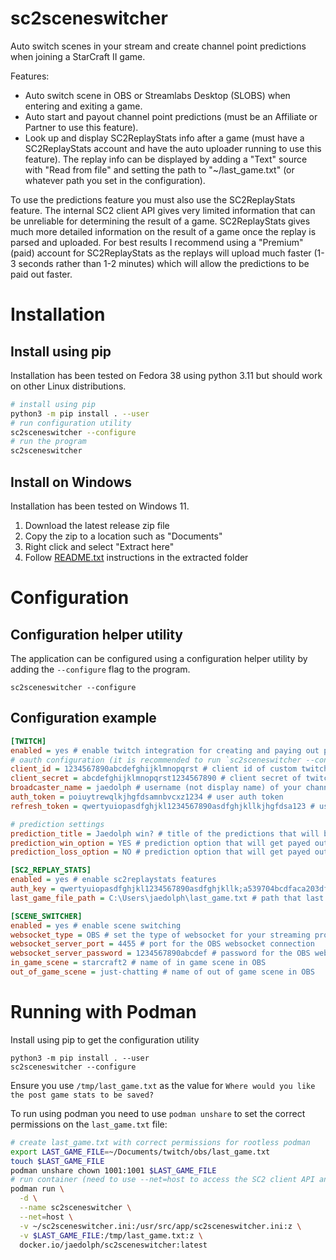 # sc2sceneswitcher

Auto switch scenes in your stream and create channel point predictions when joining a StarCraft II game.

Features:
* Auto switch scene in OBS or Streamlabs Desktop (SLOBS) when entering and exiting a game.
* Auto start and payout channel point predictions (must be an Affiliate or Partner to use this feature).
* Look up and display SC2ReplayStats info after a game (must have a SC2ReplayStats account and have the auto uploader
  running to use this feature). The replay info can be displayed by adding a "Text" source with "Read from file" and
  setting the path to "~/last_game.txt" (or whatever path you set in the configuration).

To use the predictions feature you must also use the SC2ReplayStats feature. The internal SC2 client API gives very
limited information that can be unreliable for determining the result of a game. SC2ReplayStats gives much more
detailed information on the result of a game once the replay is parsed and uploaded. For best results I recommend
using a "Premium" (paid) account for SC2ReplayStats as the replays will upload much faster (1-3 seconds rather than
1-2 minutes) which will allow the predictions to be paid out faster.

# Installation

## Install using pip

Installation has been tested on Fedora 38 using python 3.11 but should work on other Linux distributions.
```bash
# install using pip
python3 -m pip install . --user
# run configuration utility
sc2sceneswitcher --configure
# run the program
sc2sceneswitcher
```

## Install on Windows

Installation has been tested on Windows 11.

1. Download the latest release zip file
2. Copy the zip to a location such as "Documents"
3. Right click and select "Extract here"
4. Follow [README.txt](windows/README.txt) instructions in the extracted folder

# Configuration

## Configuration helper utility
The application can be configured using a configuration helper utility by adding the `--configure`
flag to the program.
```
sc2sceneswitcher --configure
```

## Configuration example

```ini
[TWITCH]
enabled = yes # enable twitch integration for creating and paying out predictions for each game
# oauth configuration (it is recommended to run `sc2sceneswitcher --configure` to create these)
client_id = 1234567890abcdefghijklmnopqrst # client id of custom twitch application
client_secret = abcdefghijklmnopqrst1234567890 # client secret of twitch application
broadcaster_name = jaedolph # username (not display name) of your channel
auth_token = poiuytrewqlkjhgfdsamnbvcxz1234 # user auth token
refresh_token = qwertyuiopasdfghjkl1234567890asdfghjkllkjhgfdsa123 # user refresh token

# prediction settings
prediction_title = Jaedolph win? # title of the predictions that will be auto created
prediction_win_option = YES # prediction option that will get payed out after a win
prediction_loss_option = NO # prediction option that will get payed out after a loss

[SC2_REPLAY_STATS]
enabled = yes # enable sc2replaystats features
auth_key = qwertyuiopasdfghjkl1234567890asdfghjkllk;a539704bcdfaca203df520c98e74c4c721c47f50;1670112810 # sc2replaystats api token
last_game_file_path = C:\Users\jaedolph\last_game.txt # path that last replay info will be saved

[SCENE_SWITCHER]
enabled = yes # enable scene switching
websocket_type = OBS # set the type of websocket for your streaming program. Can be "OBS" or "STREAMLABS".
websocket_server_port = 4455 # port for the OBS websocket connection
websocket_server_password = 1234567890abcdef # password for the OBS websocket connection
in_game_scene = starcraft2 # name of in game scene in OBS
out_of_game_scene = just-chatting # name of out of game scene in OBS
```

# Running with Podman

Install using pip to get the configuration utility
```
python3 -m pip install . --user
sc2sceneswitcher --configure
```
Ensure you use `/tmp/last_game.txt` as the value for `Where would you like the post game stats to be saved?`


To run using podman you need to use `podman unshare` to set the correct permissions on the `last_game.txt` file:
```bash
# create last_game.txt with correct permissions for rootless podman
export LAST_GAME_FILE=~/Documents/twitch/obs/last_game.txt
touch $LAST_GAME_FILE
podman unshare chown 1001:1001 $LAST_GAME_FILE
# run container (need to use --net=host to access the SC2 client API and OBS websocket on 127.0.0.1)
podman run \
  -d \
  --name sc2sceneswitcher \
  --net=host \
  -v ~/sc2sceneswitcher.ini:/usr/src/app/sc2sceneswitcher.ini:z \
  -v $LAST_GAME_FILE:/tmp/last_game.txt:z \
  docker.io/jaedolph/sc2sceneswitcher:latest
```
